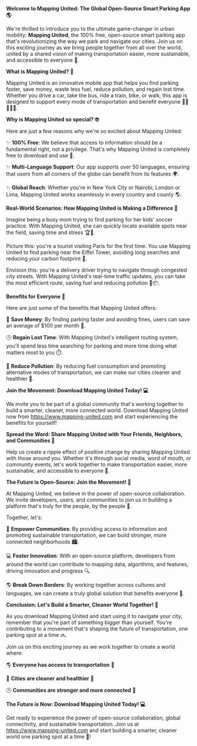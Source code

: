 **Welcome to Mapping United: The Global Open-Source Smart Parking App 🌎**

We're thrilled to introduce you to the ultimate game-changer in urban mobility: **Mapping United**, the 100% free, open-source smart parking app that's revolutionizing the way we park and navigate our cities. Join us on this exciting journey as we bring people together from all over the world, united by a shared vision of making transportation easier, more sustainable, and accessible to everyone 🚀.

**What is Mapping United? 🤔**

Mapping United is an innovative mobile app that helps you find parking faster, save money, waste less fuel, reduce pollution, and regain lost time. Whether you drive a car, take the bus, ride a train, bike, or walk, this app is designed to support every mode of transportation and benefit everyone 🚴‍♀️🚌🚂💨.

**Why is Mapping United so special? 🤓**

Here are just a few reasons why we're so excited about Mapping United:

✨ **100% Free**: We believe that access to information should be a fundamental right, not a privilege. That's why Mapping United is completely free to download and use 🎁.

✨ **Multi-Language Support**: Our app supports over 50 languages, ensuring that users from all corners of the globe can benefit from its features 🌍.

✨ **Global Reach**: Whether you're in New York City or Nairobi, London or Lima, Mapping United works seamlessly in every country and county 🌎.

**Real-World Scenarios: How Mapping United is Making a Difference 🌟**

Imagine being a busy mom trying to find parking for her kids' soccer practice. With Mapping United, she can quickly locate available spots near the field, saving time and stress 🏆👧.

 Picture this: you're a tourist visiting Paris for the first time. You use Mapping United to find parking near the Eiffel Tower, avoiding long searches and reducing your carbon footprint 💚.

Envision this: you're a delivery driver trying to navigate through congested city streets. With Mapping United's real-time traffic updates, you can take the most efficient route, saving fuel and reducing pollution 🚀📦.

**Benefits for Everyone 🌈**

Here are just some of the benefits that Mapping United offers:

💸 **Save Money**: By finding parking faster and avoiding fines, users can save an average of $100 per month 🤑.

🕒️ **Regain Lost Time**: With Mapping United's intelligent routing system, you'll spend less time searching for parking and more time doing what matters most to you ⏱️.

💚 **Reduce Pollution**: By reducing fuel consumption and promoting alternative modes of transportation, we can make our cities cleaner and healthier 🌿.

**Join the Movement: Download Mapping United Today! 💻**

We invite you to be part of a global community that's working together to build a smarter, cleaner, more connected world. Download Mapping United now from https://www.mapping-united.com and start experiencing the benefits for yourself!

**Spread the Word: Share Mapping United with Your Friends, Neighbors, and Communities 📢**

Help us create a ripple effect of positive change by sharing Mapping United with those around you. Whether it's through social media, word of mouth, or community events, let's work together to make transportation easier, more sustainable, and accessible to everyone 🌈.

**The Future is Open-Source: Join the Movement! 🤝**

At Mapping United, we believe in the power of open-source collaboration. We invite developers, users, and communities to join us in building a platform that's truly for the people, by the people 🌟.

Together, let's:

👥 **Empower Communities**: By providing access to information and promoting sustainable transportation, we can build stronger, more connected neighborhoods 🏙️.

💻 **Foster Innovation**: With an open-source platform, developers from around the world can contribute to mapping data, algorithms, and features, driving innovation and progress 🔍.

🌎 **Break Down Borders**: By working together across cultures and languages, we can create a truly global solution that benefits everyone 🌈.

**Conclusion: Let's Build a Smarter, Cleaner World Together! 🌟**

As you download Mapping United and start using it to navigate your city, remember that you're part of something bigger than yourself. You're contributing to a movement that's shaping the future of transportation, one parking spot at a time 🔜.

Join us on this exciting journey as we work together to create a world where:

🌎 **Everyone has access to transportation** 🚀

💚 **Cities are cleaner and healthier** 🌿

🕒️ **Communities are stronger and more connected** 👥

**The Future is Now: Download Mapping United Today! 💻**

Get ready to experience the power of open-source collaboration, global connectivity, and sustainable transportation. Join us at https://www.mapping-united.com and start building a smarter, cleaner world one parking spot at a time 🌟!
